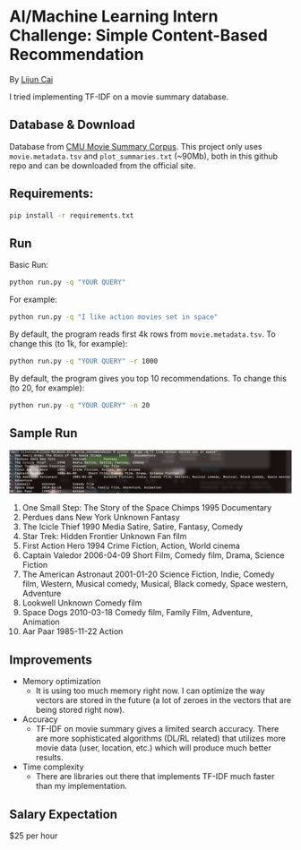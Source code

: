 # AI/Machine Learning Intern Challenge: Simple Content-Based Recommendation

By [Lijun Cai](lijunc04.github.io)

I tried implementing TF-IDF on a movie summary database.

## Database & Download 

Database from [CMU Movie Summary Corpus](https://www.cs.cmu.edu/~ark/personas/). This project only uses `movie.metadata.tsv` and `plot_summaries.txt` (~90Mb), both in this github repo and can be downloaded from the official site. 

## Requirements:

```sh
pip install -r requirements.txt
```

## Run

Basic Run:

```sh
python run.py -q "YOUR QUERY"
```

For example:

```sh
python run.py -q "I like action movies set in space"
```

By default, the program reads first 4k rows from `movie.metadata.tsv`. To change this (to 1k, for example):

```sh
python run.py -q "YOUR QUERY" -r 1000
```

By default, the program gives you top 10 recommendations. To change this (to 20, for example):

```sh
python run.py -q "YOUR QUERY" -n 20
```

## Sample Run

![sample_run](./sample_output.png)

   1. One Small Step: The Story of the Space Chimps 	 1995 	 Documentary
   2. Perdues dans New York 	 Unknown 	 Fantasy
   3. The Icicle Thief 	 1990 	 Media Satire, Satire, Fantasy, Comedy
   4. Star Trek: Hidden Frontier 	 Unknown 	 Fan film
   5. First Action Hero 	 1994 	 Crime Fiction, Action, World cinema
   6. Captain Valedor 	 2006-04-09 	 Short Film, Comedy film, Drama, Science Fiction
   7. The American Astronaut 	 2001-01-20 	 Science Fiction, Indie, Comedy film, Western, Musical comedy, Musical, Black comedy, Space western, Adventure
   8. Lookwell 	 Unknown 	 Comedy film
   9. Space Dogs 	 2010-03-18 	 Comedy film, Family Film, Adventure, Animation
   10. Aar Paar 	 1985-11-22 	 Action

## Improvements

- Memory optimization 
  - It is using too much memory right now. I can optimize the way vectors are stored in the future (a lot of zeroes in the vectors that are being stored right now).
- Accuracy
  - TF-IDF on movie summary gives a limited search accuracy. There are more sophisticated algorithms (DL/RL related) that utilizes more movie data (user, location, etc.) which will produce much better results. 
- Time complexity
  - There are libraries out there that implements TF-IDF much faster than my implementation. 

## Salary Expectation

$25 per hour


